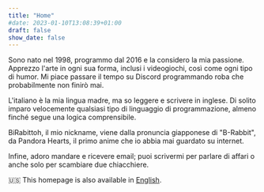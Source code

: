 ```yaml
---
title: "Home"
#date: 2023-01-10T13:08:39+01:00
draft: false
show_date: false
---
```


Sono nato nel 1998, programmo dal 2016 e la considero la mia passione. Apprezzo l'arte in ogni sua forma, inclusi i videogiochi, così come ogni tipo di humor. Mi piace passare il tempo su Discord programmando roba che probabilmente non finirò mai.

L'italiano è la mia lingua madre, ma so leggere e scrivere in inglese. Di solito imparo velocemente qualsiasi tipo di linguaggio di programmazione, almeno finché segue una logica comprensibile.

BiRabittoh, il mio nickname, viene dalla pronuncia giapponese di "B-Rabbit", da Pandora Hearts, il primo anime che io abbia mai guardato su internet.

Infine, adoro mandare e ricevere email; puoi scrivermi per parlare di affari o anche solo per scambiare due chiacchiere.

🇺🇸 This homepage is also available in [English](/).